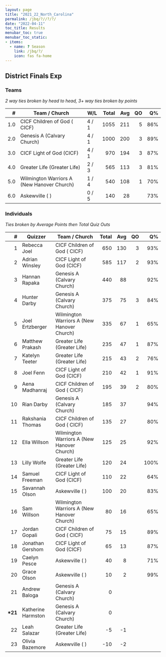 ```yaml
---
layout: page
title: "2021_22_North_Carolina"
permalink: /jbq/?//?/?/
date: "2022-04-11"
toc_title: Results
menubar_toc: true
menubar_toc_static:
- items:
  - name: ? Season
    link: /jbq/?/
    icon: fas fa-home
---
```



## District Finals Exp

### Teams

*2 way ties broken by head to head, 3+ way ties broken by points*

| #   | Team / Church                              | W/L   | Total | Avg | QO | Q%  |
|----:|--------------------------------------------|-------|------:|----:|---:|----:|
| 1.0 | CICF Children of God ( CICF)               | 4 / 1 | 1055  | 211 | 5  | 86% |
| 2.0 | Genesis A (Calvary Church)                 | 4 / 1 | 1000  | 200 | 3  | 89% |
| 3.0 | CICF Light of God (CICF)                   | 4 / 1 | 970   | 194 | 3  | 87% |
| 4.0 | Greater Life (Greater Life)                | 2 / 3 | 565   | 113 | 3  | 81% |
| 5.0 | Wilmington Warriors A (New Hanover Church) | 1 / 4 | 540   | 108 | 1  | 70% |
| 6.0 | Askewville ( )                             | 0 / 5 | 140   | 28  |    | 73% |

### Individuals

*Ties broken by Average Points then Total Quiz Outs*

| #        | Quizzer            | Team / Church                              | Total | Avg | QO | Q%   |
|---------:|--------------------|--------------------------------------------|------:|----:|---:|-----:|
| 1        | Rebecca Joel       | CICF Children of God ( CICF)               | 650   | 130 | 3  | 93%  |
| 2        | Adrian Winsley     | CICF Light of God (CICF)                   | 585   | 117 | 2  | 93%  |
| 3        | Hannan Rapaka      | Genesis A (Calvary Church)                 | 440   | 88  |    | 92%  |
| 4        | Hunter Darby       | Genesis A (Calvary Church)                 | 375   | 75  | 3  | 84%  |
| 5        | Joel Ertzberger    | Wilmington Warriors A (New Hanover Church) | 335   | 67  | 1  | 65%  |
| 6        | Matthew Prakash    | Greater Life (Greater Life)                | 235   | 47  | 1  | 87%  |
| 7        | Katelyn Teeter     | Greater Life (Greater Life)                | 215   | 43  | 2  | 76%  |
| 8        | Joel Fenn          | CICF Light of God (CICF)                   | 210   | 42  | 1  | 91%  |
| 9        | Aena Madhanraj     | CICF Children of God ( CICF)               | 195   | 39  | 2  | 80%  |
| 10       | Rian Darby         | Genesis A (Calvary Church)                 | 185   | 37  |    | 94%  |
| 11       | Rakshania Thomas   | CICF Children of God ( CICF)               | 135   | 27  |    | 80%  |
| 12       | Ella Willson       | Wilmington Warriors A (New Hanover Church) | 125   | 25  |    | 92%  |
| 13       | Lilly Wolfe        | Greater Life (Greater Life)                | 120   | 24  |    | 100% |
| 14       | Samuel Freeman     | CICF Light of God (CICF)                   | 110   | 22  |    | 64%  |
| 15       | Savannah Olson     | Askewville ( )                             | 100   | 20  |    | 83%  |
| 16       | Sam Willson        | Wilmington Warriors A (New Hanover Church) | 80    | 16  |    | 65%  |
| 17       | Jordan Gopali      | CICF Children of God ( CICF)               | 75    | 15  |    | 89%  |
| 18       | Jonathan Gershom   | CICF Light of God (CICF)                   | 65    | 13  |    | 87%  |
| 19       | Caelyn Pesce       | Askewville ( )                             | 40    | 8   |    | 71%  |
| 20       | Grace Olson        | Askewville ( )                             | 10    | 2   |    | 99%  |
| 21       | Andrew Baloga      | Genesis A (Calvary Church)                 | 0     |     |    |      |
| **\*21** | Katherine Harmston | Genesis A (Calvary Church)                 | 0     |     |    |      |
| 22       | Leah Salazar       | Greater Life (Greater Life)                | -5    | -1  |    |      |
| 23       | Olivia Bazemore    | Askewville ( )                             | -10   | -2  |    |      |

